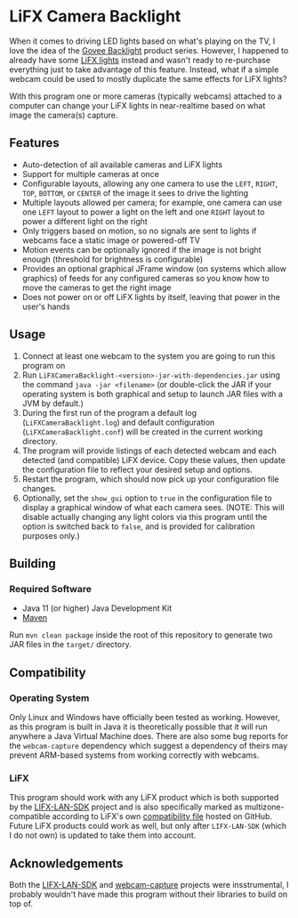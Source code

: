 # LiFX Camera Backlight

When it comes to driving LED lights based on what's playing on the TV, I love the idea of the [Govee Backlight](https://us.govee.com/products/govee-tv-backlight-3-lite-kit) product series. However, I happened to already have some [LiFX lights](https://www.lifx.com/collections/beam) instead and wasn't ready to re-purchase everything just to take advantage of this feature. Instead, what if a simple webcam could be used to mostly duplicate the same effects for LiFX lights?

With this program one or more cameras (typically webcams) attached to a computer can change your LiFX lights in near-realtime based on what image the camera(s) capture.

## Features
- Auto-detection of all available cameras and LiFX lights
- Support for multiple cameras at once
- Configurable  layouts, allowing any one camera to use the `LEFT`, `RIGHT`, `TOP`, `BOTTOM`, or `CENTER` of the image it sees to drive the lighting
- Multiple layouts allowed per camera; for example, one camera can use one `LEFT` layout to power a light on the left and one `RIGHT` layout to power a different light on the right
- Only triggers based on motion, so no signals are sent to lights if webcams face a static image or powered-off TV
- Motion events can be optionally ignored if the image is not bright enough (threshold for brightness is configurable)
- Provides an optional graphical JFrame window (on systems which allow graphics) of feeds for any configured cameras so you know how to move the cameras to get the right image
- Does not power on or off LiFX lights by itself, leaving that power in the user's hands

## Usage
1. Connect at least one webcam to the system you are going to run this program on
2. Run `LiFXCameraBacklight-<version>-jar-with-dependencies.jar` using the command `java -jar <filename>` (or double-click the JAR if your operating system is both graphical and setup to launch JAR files with a JVM by default.)
3. During the first run of the program a default log (`LiFXCameraBacklight.log`) and default configuration (`LiFXCameraBacklight.conf`) will be created in the current working directory.
4. The program will provide listings of each detected webcam and each detected (and compatible) LiFX device. Copy these values, then update the configuration file to reflect your desired setup and options.
5. Restart the program, which should now pick up your configuration file changes.
6. Optionally, set the `show_gui` option to `true` in the configuration file to display a graphical window of what each camera sees. (NOTE: This will disable actually changing any light colors via this program until the option is switched back to `false`, and is provided for calibration purposes only.)

## Building
### Required Software
- Java 11 (or higher) Java Development Kit
- [Maven](https://maven.apache.org/)

Run `mvn clean package` inside the root of this repository to generate two JAR files in the `target/` directory.

## Compatibility
### Operating System
Only Linux and Windows have officially been tested as working. However, as this program is built in Java it is theoretically possible that it will run anywhere a Java Virtual Machine does. There are also some bug reports  for the `webcam-capture` dependency which suggest a dependency of theirs may prevent ARM-based systems from working correctly with webcams.

### LiFX
This program should work with any LiFX product which is both supported by the [LIFX-LAN-SDK](https://github.com/stuntguy3000/LIFX-LAN-SDK) project and is also specifically marked as multizone-compatible according to LiFX's own [compatibility file](https://github.com/LIFX/products) hosted on GitHub.
Future LiFX products could work as well, but only after `LIFX-LAN-SDK` (which I do not own) is updated to take them into account.

## Acknowledgements
Both the [LIFX-LAN-SDK](https://github.com/stuntguy3000/LIFX-LAN-SDK) and [webcam-capture](https://github.com/sarxos/webcam-capture) projects were insstrumental, I probably wouldn't have made this program without their libraries to build on top of.
